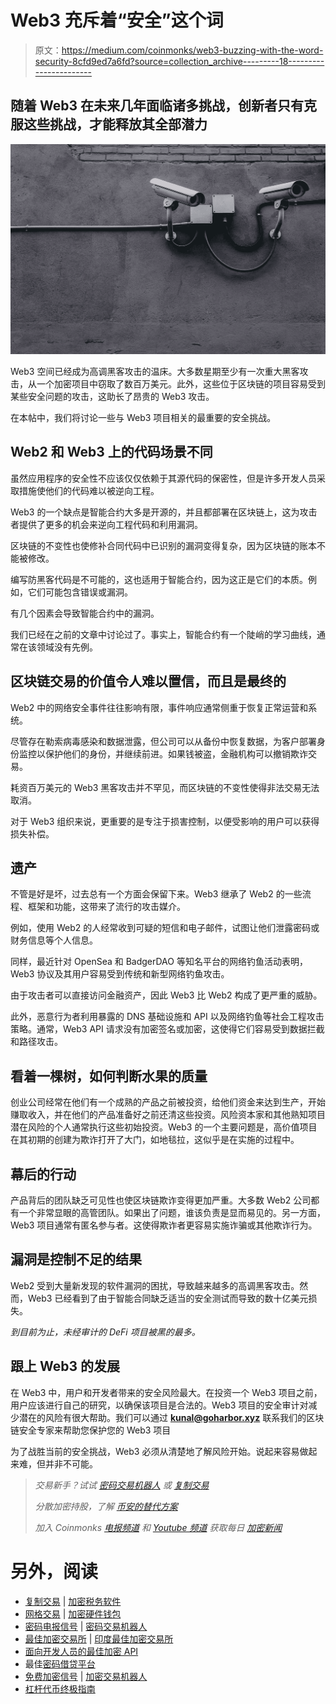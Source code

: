 # Web3 充斥着“安全”这个词

> 原文：<https://medium.com/coinmonks/web3-buzzing-with-the-word-security-8cfd9ed7a6fd?source=collection_archive---------18----------------------->

## 随着 Web3 在未来几年面临诸多挑战，创新者只有克服这些挑战，才能释放其全部潜力

![](img/0d3889f37d3c9565420635fd059970f2.png)

Web3 空间已经成为高调黑客攻击的温床。大多数星期至少有一次重大黑客攻击，从一个加密项目中窃取了数百万美元。此外，这些位于区块链的项目容易受到某些安全问题的攻击，这助长了昂贵的 Web3 攻击。

在本帖中，我们将讨论一些与 Web3 项目相关的最重要的安全挑战。

## Web2 和 Web3 上的代码场景不同

虽然应用程序的安全性不应该仅仅依赖于其源代码的保密性，但是许多开发人员采取措施使他们的代码难以被逆向工程。

Web3 的一个缺点是智能合约大多是开源的，并且都部署在区块链上，这为攻击者提供了更多的机会来逆向工程代码和利用漏洞。

区块链的不变性也使修补合同代码中已识别的漏洞变得复杂，因为区块链的账本不能被修改。

编写防黑客代码是不可能的，这也适用于智能合约，因为这正是它们的本质。例如，它们可能包含错误或漏洞。

有几个因素会导致智能合约中的漏洞。

我们已经在之前的文章中讨论过了。事实上，智能合约有一个陡峭的学习曲线，通常在该领域没有先例。

## 区块链交易的价值令人难以置信，而且是最终的

Web2 中的网络安全事件往往影响有限，事件响应通常侧重于恢复正常运营和系统。

尽管存在勒索病毒感染和数据泄露，但公司可以从备份中恢复数据，为客户部署身份监控以保护他们的身份，并继续前进。如果钱被盗，金融机构可以撤销欺诈交易。

耗资百万美元的 Web3 黑客攻击并不罕见，而区块链的不变性使得非法交易无法取消。

对于 Web3 组织来说，更重要的是专注于损害控制，以便受影响的用户可以获得损失补偿。

## 遗产

不管是好是坏，过去总有一个方面会保留下来。Web3 继承了 Web2 的一些流程、框架和功能，这带来了流行的攻击媒介。

例如，使用 Web2 的人经常收到可疑的短信和电子邮件，试图让他们泄露密码或财务信息等个人信息。

同样，最近针对 OpenSea 和 BadgerDAO 等知名平台的网络钓鱼活动表明，Web3 协议及其用户容易受到传统和新型网络钓鱼攻击。

由于攻击者可以直接访问金融资产，因此 Web3 比 Web2 构成了更严重的威胁。

此外，恶意行为者利用暴露的 DNS 基础设施和 API 以及网络钓鱼等社会工程攻击策略。通常，Web3 API 请求没有加密签名或加密，这使得它们容易受到数据拦截和路径攻击。

## 看着一棵树，如何判断水果的质量

创业公司经常在他们有一个成熟的产品之前被投资，给他们资金来达到生产，开始赚取收入，并在他们的产品准备好之前还清这些投资。风险资本家和其他熟知项目潜在风险的个人通常执行这些初始投资。Web3 的一个主要问题是，高价值项目在其初期的创建为欺诈打开了大门，如地毯拉，这似乎是在实施的过程中。

## 幕后的行动

产品背后的团队缺乏可见性也使区块链欺诈变得更加严重。大多数 Web2 公司都有一个非常显眼的高管团队。如果出了问题，谁该负责是显而易见的。另一方面，Web3 项目通常有匿名参与者。这使得欺诈者更容易实施诈骗或其他欺诈行为。

## 漏洞是控制不足的结果

Web2 受到大量新发现的软件漏洞的困扰，导致越来越多的高调黑客攻击。然而，Web3 已经看到了由于智能合同缺乏适当的安全测试而导致的数十亿美元损失。

*到目前为止，未经审计的 DeFi 项目被黑的最多。*

## 跟上 Web3 的发展

在 Web3 中，用户和开发者带来的安全风险最大。在投资一个 Web3 项目之前，用户应该进行自己的研究，以确保该项目是合法的。Web3 项目的安全审计对减少潜在的风险有很大帮助。我们可以通过 **kunal@goharbor.xyz** 联系我们的区块链安全专家来帮助您保护您的 Web3 项目

为了战胜当前的安全挑战，Web3 必须从清楚地了解风险开始。说起来容易做起来难，但并非不可能。

> *交易新手？试试* [*密码交易机器人*](/coinmonks/crypto-trading-bot-c2ffce8acb2a) *或* [*复制交易*](/coinmonks/top-10-crypto-copy-trading-platforms-for-beginners-d0c37c7d698c)
> 
> *分散加密持股，了解* [*币安的替代方案*](https://coincodecap.com/binance-alternatives)
> 
> *加入 Coinmonks* [*电报频道*](https://t.me/coincodecap) *和* [*Youtube 频道*](https://www.youtube.com/c/coinmonks/videos) *获取每日* [*加密新闻*](http://coincodecap.com/)

# 另外，阅读

*   [复制交易](/coinmonks/top-10-crypto-copy-trading-platforms-for-beginners-d0c37c7d698c) | [加密税务软件](/coinmonks/crypto-tax-software-ed4b4810e338)
*   [网格交易](https://coincodecap.com/grid-trading) | [加密硬件钱包](/coinmonks/the-best-cryptocurrency-hardware-wallets-of-2020-e28b1c124069)
*   [密码电报信号](/coinmonks/top-3-telegram-channels-for-crypto-traders-in-2021-8385f4411ff4) | [密码交易机器人](/coinmonks/crypto-trading-bot-c2ffce8acb2a)
*   [最佳加密交易所](/coinmonks/crypto-exchange-dd2f9d6f3769) | [印度最佳加密交易所](/coinmonks/bitcoin-exchange-in-india-7f1fe79715c9)
*   [面向开发人员的最佳加密 API](/coinmonks/best-crypto-apis-for-developers-5efe3a597a9f)
*   最佳[密码借贷平台](/coinmonks/top-5-crypto-lending-platforms-in-2020-that-you-need-to-know-a1b675cec3fa)
*   [免费加密信号](/coinmonks/free-crypto-signals-48b25e61a8da) | [加密交易机器人](/coinmonks/crypto-trading-bot-c2ffce8acb2a)
*   [杠杆代币终极指南](/coinmonks/leveraged-token-3f5257808b22)